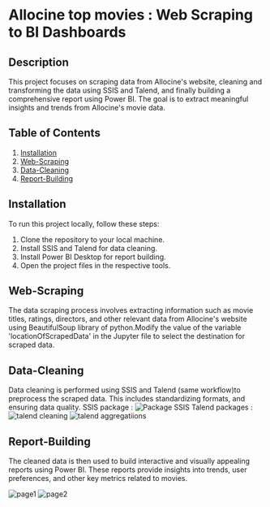 
# Allocine top movies : Web Scraping to BI Dashboards

## Description
This project focuses on scraping data from Allocine's website, cleaning and transforming the data using SSIS and Talend, and finally building a comprehensive report using Power BI. The goal is to extract meaningful insights and trends from Allocine's movie data.

## Table of Contents
1. [Installation](#installation)
2. [Web-Scraping](#Web-Scraping)
3. [Data-Cleaning](#Data-Cleaning)
4. [Report-Building](#Report-Building)

## Installation
To run this project locally, follow these steps:
1. Clone the repository to your local machine.
2. Install SSIS and Talend for data cleaning.
3. Install Power BI Desktop for report building.
4. Open the project files in the respective tools.

## Web-Scraping
The data scraping process involves extracting information such as movie titles, ratings, directors, and other relevant data from Allocine's website using BeautifulSoup library of python.Modify the value of the variable 'locationOfScrapedData' in the Jupyter file to select the destination for scraped data.

## Data-Cleaning
Data cleaning is performed using SSIS and Talend (same workflow)to preprocess the scraped data. This includes standardizing formats, and ensuring data quality.
SSIS package :
![Package SSIS](https://github.com/OurachSoumiya/Allocine-dashboard/assets/132670569/a4c93624-af2c-4659-bba1-3e60eee2992c)
Talend packages :
![talend cleaning](https://github.com/OurachSoumiya/Allocine-dashboard/assets/132670569/3f32fdfe-c088-4b07-9ffb-8ac68218dbec)
![talend aggregatiions](https://github.com/OurachSoumiya/Allocine-dashboard/assets/132670569/6f4b0e7a-e7eb-4448-976b-73269ac05fa1)


## Report-Building
The cleaned data is then used to build interactive and visually appealing reports using Power BI. These reports provide insights into trends, user preferences, and other key metrics related to movies.

![page1](https://github.com/OurachSoumiya/Allocine-dashboard/assets/132670569/ef59abe0-2a5a-4c35-868b-7b8509457ee4)
![page2](https://github.com/OurachSoumiya/Allocine-dashboard/assets/132670569/71d8a55d-1604-4a93-8a3a-3a5b405607b4)
